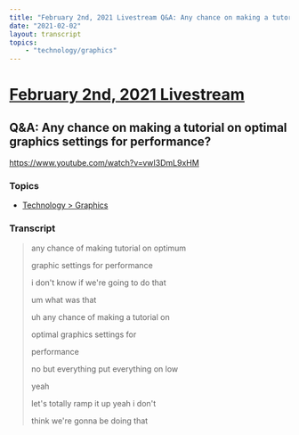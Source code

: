 ```yaml
---
title: "February 2nd, 2021 Livestream Q&A: Any chance on making a tutorial on optimal graphics settings for performance?"
date: "2021-02-02"
layout: transcript
topics:
    - "technology/graphics"
---
```

# [February 2nd, 2021 Livestream](../2021-02-02.md)
## Q&A: Any chance on making a tutorial on optimal graphics settings for performance?
https://www.youtube.com/watch?v=vwI3DmL9xHM

### Topics
* [Technology > Graphics](../topics/technology/graphics.md)

### Transcript

> any chance of making tutorial on optimum
>
> graphic settings for performance
>
> i don't know if we're going to do that
>
> um what was that
>
> uh any chance of making a tutorial on
>
> optimal graphics settings for
>
> performance
>
> no but everything put everything on low
>
> yeah
>
> let's totally ramp it up yeah i don't
>
> think we're gonna be doing that
>
